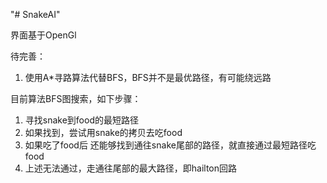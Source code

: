 "# SnakeAI" 

界面基于OpenGl

待完善：
1. 使用A*寻路算法代替BFS，BFS并不是最优路径，有可能绕远路


目前算法BFS图搜索，如下步骤：
1. 寻找snake到food的最短路径
2. 如果找到，尝试用snake的拷贝去吃food
3. 如果吃了food后 还能够找到通往snake尾部的路径，就直接通过最短路径吃food
4. 上述无法通过，走通往尾部的最大路径，即hailton回路
